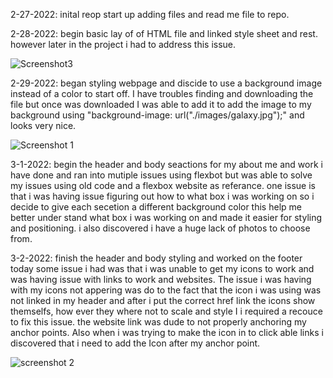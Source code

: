 2-27-2022: inital reop start up adding files and read me file to repo.

2-28-2022: begin basic lay of of HTML file and linked style sheet and rest. however later in the project i had to address this issue.

![Screenshot3](https://user-images.githubusercontent.com/98569275/156472778-f0c0457f-5d35-4f7a-a896-ffb85a179db9.png)

2-29-2022: began styling webpage and discide to use a background image instead of a color to start off. I have troubles finding and downloading the file but once was downloaded I was able to add it to add the image to my background using "background-image: url("./images/galaxy.jpg");" and looks very nice.

![Screenshot 1](https://user-images.githubusercontent.com/98569275/156472684-bad02b41-5e81-4256-9daf-7379f2381dfe.png)

3-1-2022: begin the header and body seactions for my about me and work i have done and ran into mutiple issues using flexbot but was able to solve my issues using old code and a flexbox website as referance. one issue is that i was having issue figuring out how to what box i was working on so i decide to give each secetion a different background color this help me better under stand what box i was working on and made it easier for styling and positioning. i also discovered i have a huge lack of photos to choose from.

3-2-2022: finish the header and body styling and worked on the footer today some issue i had was that i was unable to get my icons to work and was having issue with links to work and websites. The issue i was having with my icons not appering was do to the fact that the icon i was using was not linked in my header and after i put the correct href link the icons show themselfs, how ever they where not to scale and style I i required a recouce to fix this issue. the website link was dude to not properly anchoring my anchor points. Also when i was trying to make the icon in to click able links i discovered that i need to add the Icon after my anchor point.

![screenshot 2](https://user-images.githubusercontent.com/98569275/156472696-b51488f6-04f1-40e5-9ca7-8d0af2b6e0e1.png)

